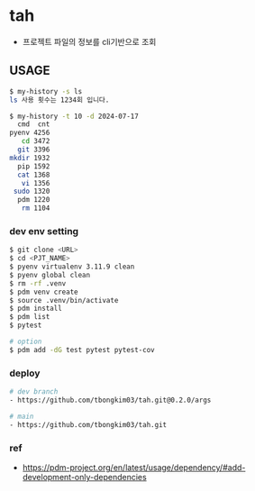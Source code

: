 # tah
- 프로젝트 파일의 정보를 cli기반으로 조회

## USAGE

```bash
$ my-history -s ls
ls 사용 횟수는 1234회 입니다.

$ my-history -t 10 -d 2024-07-17
  cmd  cnt
pyenv 4256
   cd 3472
  git 3396
mkdir 1932
  pip 1592
  cat 1368
   vi 1356
 sudo 1320
  pdm 1220
   rm 1104
```

### dev env setting
```bash
$ git clone <URL>
$ cd <PJT_NAME>
$ pyenv virtualenv 3.11.9 clean 
$ pyenv global clean 
$ rm -rf .venv
$ pdm venv create
$ source .venv/bin/activate
$ pdm install
$ pdm list
$ pytest

# option
$ pdm add -dG test pytest pytest-cov
```

### deploy
```bash
# dev branch 
- https://github.com/tbongkim03/tah.git@0.2.0/args

# main
- https://github.com/tbongkim03/tah.git
```

### ref
- https://pdm-project.org/en/latest/usage/dependency/#add-development-only-dependencies
